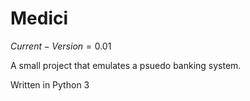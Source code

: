 # Medici 

$Current-Version = 0.01$ 

A small project that emulates a psuedo banking system.

Written in Python 3

